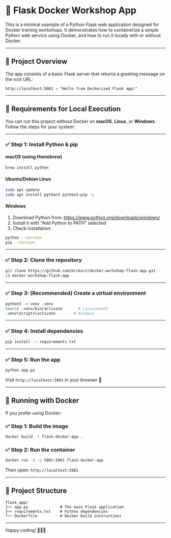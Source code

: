 # 🐳 Flask Docker Workshop App

This is a minimal example of a Python Flask web application designed for Docker training workshops. It demonstrates how to containerize a simple Python web service using Docker, and how to run it locally with or without Docker.

---

## 🚀 Project Overview

The app consists of a basic Flask server that returns a greeting message on the root URL:

```
http://localhost:5001 → "Hello from Dockerized Flask app!"
```

---

## 🧰 Requirements for Local Execution

You can run this project without Docker on **macOS**, **Linux**, or **Windows**.  
Follow the steps for your system:

---

### ✅ Step 1: Install Python & pip

#### macOS (using Homebrew)
```bash
brew install python
```

#### Ubuntu/Debian Linux
```bash
sudo apt update
sudo apt install python3 python3-pip -y
```

#### Windows
1. Download Python from: https://www.python.org/downloads/windows/
2. Install it with "Add Python to PATH" selected
3. Check installation:
```bash
python --version
pip --version
```

---

### ✅ Step 2: Clone the repository
```bash
git clone https://github.com/mrckurz/docker-workshop-flask-app.git
cd docker-workshop-flask-app
```

---

### ✅ Step 3: (Recommended) Create a virtual environment
```bash
python3 -m venv .venv
source .venv/bin/activate       # Linux/macOS
.venv\Scripts\activate        # Windows
```

---

### ✅ Step 4: Install dependencies
```bash
pip install -r requirements.txt
```

---

### ✅ Step 5: Run the app
```bash
python app.py
```

Visit `http://localhost:5001` in your browser 🎉

---

## 🐳 Running with Docker

If you prefer using Docker:

### ✅ Step 1: Build the image
```bash
docker build -t flask-docker-app .
```

### ✅ Step 2: Run the container
```bash
docker run -d -p 5001:5001 flask-docker-app
```

Then open: `http://localhost:5001`

---

## 📁 Project Structure

```
flask_app/
├── app.py              # The main Flask application
├── requirements.txt    # Python dependencies
└── Dockerfile          # Docker build instructions
```

---

Happy coding! 🧑‍💻🐋
